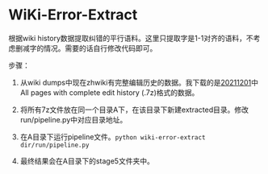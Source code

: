 # WiKi-Error-Extract

根据wiki history数据提取纠错的平行语料。这里只提取字是1-1对齐的语料，不考虑删减字的情况。需要的话自行修改代码即可。

步骤：

1. 从wiki dumps中现在zhwiki有完整编辑历史的数据。我下载的是[20211201](https://dumps.wikimedia.org/zhwiki/20211201/)中 All pages with complete edit history (.7z)格式的数据。

2. 将所有7z文件放在同一个目录A下，在该目录下新建extracted目录。修改run/pipeline.py中对应目录地址。

3. 在A目录下运行pipeline文件。`python wiki-error-extract dir/run/pipeline.py`

4. 最终结果会在A目录下的stage5文件夹中。
